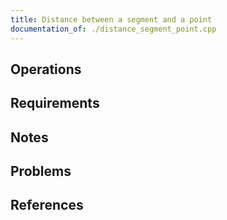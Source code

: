 ```yaml
---
title: Distance between a segment and a point
documentation_of: ./distance_segment_point.cpp
---
```


## Operations

## Requirements

## Notes

## Problems

## References
